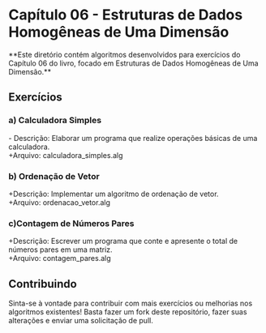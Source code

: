 
<h1>Capítulo 06 - Estruturas de Dados Homogêneas de Uma Dimensão</h1>
**Este diretório contém algoritmos desenvolvidos para exercícios do Capítulo 06 do livro, focado em Estruturas de Dados Homogêneas de Uma Dimensão.**

<h2>Exercícios</h2>

<h3>a) Calculadora Simples</h3>
- Descrição: Elaborar um programa que realize operações básicas de uma calculadora.<br>
+Arquivo: calculadora_simples.alg<br>
<h3>b) Ordenação de Vetor</h3>
+Descrição: Implementar um algoritmo de ordenação de vetor.<br>
+Arquivo: ordenacao_vetor.alg<br>
<h3>c)Contagem de Números Pares</h3> 
+Descrição: Escrever um programa que conte e apresente o total de números pares em uma matriz.<br>
+Arquivo: contagem_pares.alg<br>

<h2>Contribuindo</h2>
Sinta-se à vontade para contribuir com mais exercícios ou melhorias nos algoritmos existentes! Basta fazer um fork deste repositório, fazer suas alterações e enviar uma solicitação de pull.
